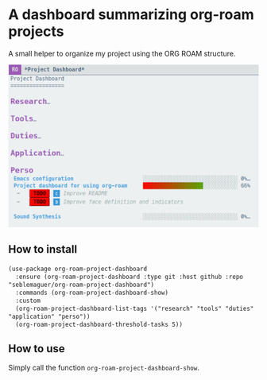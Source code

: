 # A dashboard summarizing org-roam projects

A small helper to organize my project using the ORG ROAM structure.

![The mandatory screenshot](./org-roam-project-dashboard.png)

## How to install

```elisp
(use-package org-roam-project-dashboard
  :ensure (org-roam-project-dashboard :type git :host github :repo "seblemaguer/org-roam-project-dashboard")
  :commands (org-roam-project-dashboard-show)
  :custom
  (org-roam-project-dashboard-list-tags '("research" "tools" "duties" "application" "perso"))
  (org-roam-project-dashboard-threshold-tasks 5))
```

## How to use

Simply call the function `org-roam-project-dashboard-show`.
